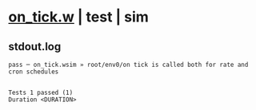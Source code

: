 # [on_tick.w](../../../../../../examples/tests/sdk_tests/schedule/on_tick.w) | test | sim

## stdout.log
```log
pass ─ on_tick.wsim » root/env0/on tick is called both for rate and cron schedules
 
 
Tests 1 passed (1)
Duration <DURATION>
```

